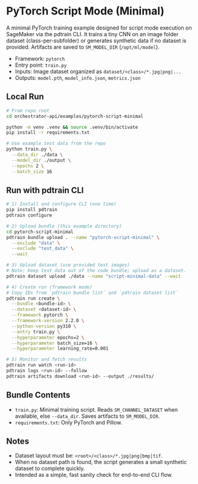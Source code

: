 # PyTorch Script Mode (Minimal)

A minimal PyTorch training example designed for script mode execution on SageMaker via the pdtrain CLI. It trains a tiny CNN on an image folder dataset (class-per-subfolder) or generates synthetic data if no dataset is provided. Artifacts are saved to `SM_MODEL_DIR` (`/opt/ml/model`).

- Framework: `pytorch`
- Entry point: `train.py`
- Inputs: Image dataset organized as `dataset/<class>/*.jpg|png|...`
- Outputs: `model.pth`, `model_info.json`, `metrics.json`

## Local Run

```bash
# From repo root
cd orchestrator-api/examples/pytorch-script-minimal

python -m venv .venv && source .venv/bin/activate
pip install -r requirements.txt

# Use example test data from the repo
python train.py \
  --data_dir ./data \
  --model_dir ./output \
  --epochs 2 \
  --batch_size 16
```

## Run with pdtrain CLI

```bash
# 1) Install and configure CLI (one time)
pip install pdtrain
pdtrain configure

# 2) Upload bundle (this example directory)
cd pytorch-script-minimal
pdtrain bundle upload . --name "pytorch-script-minimal" \
  --exclude "data" \
  --exclude "test_data" \
  --wait

# 3) Upload dataset (use provided test images)
# Note: Keep test data out of the code bundle; upload as a dataset.
pdtrain dataset upload ./data --name "script-minimal-data" --wait

# 4) Create run (framework mode)
# Copy IDs from `pdtrain bundle list` and `pdtrain dataset list`
pdtrain run create \
  --bundle <bundle-id> \
  --dataset <dataset-id> \
  --framework pytorch \
  --framework-version 2.2.0 \
  --python-version py310 \
  --entry train.py \
  --hyperparameter epochs=2 \
  --hyperparameter batch_size=16 \
  --hyperparameter learning_rate=0.001

# 5) Monitor and fetch results
pdtrain run watch <run-id>
pdtrain logs <run-id> --follow
pdtrain artifacts download <run-id> --output ./results/
```

## Bundle Contents

- `train.py`: Minimal training script. Reads `SM_CHANNEL_DATASET` when available, else `--data_dir`. Saves artifacts to `SM_MODEL_DIR`.
- `requirements.txt`: Only PyTorch and Pillow.

## Notes

- Dataset layout must be: `<root>/<class>/*.jpg|png|bmp|tif`.
- When no dataset path is found, the script generates a small synthetic dataset to complete quickly.
- Intended as a simple, fast sanity check for end-to-end CLI flow.
